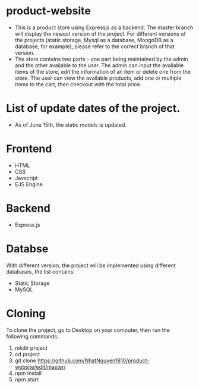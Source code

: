 # product-website

- This is a product store using Expressjs as a backend. The master branch will display the newest version of the project. For different versions of the projects (static storage, Mysql as a database, MongoDB as a database, for example), please refer to the correct branch of that version. 
- The store contains two parts - one part being maintained by the admin and the other available to the user. The admin can input the available items of the store, edit the information of an item or delete one from the store. The user can view the available products, add one or multiple items to the cart, then checkout with the total price. 


# List of update dates of the project.
- As of June 15th, the static models is updated. 

# Frontend 
- HTML
- CSS
- Javscript
- EJS Engine

# Backend 
- Express.js

# Databse
With different version, the project will be implemented using different databases, the list contains: 
- Static Storage 
- MySQL 


# Cloning
To clone the project, go to Desktop on your computer, then run the following commands: 

1. mkdir project 
2. cd project 
3. git clone https://github.com/NhatNguyen1810/product-website/edit/master/
4. npm install 
5. npm start
